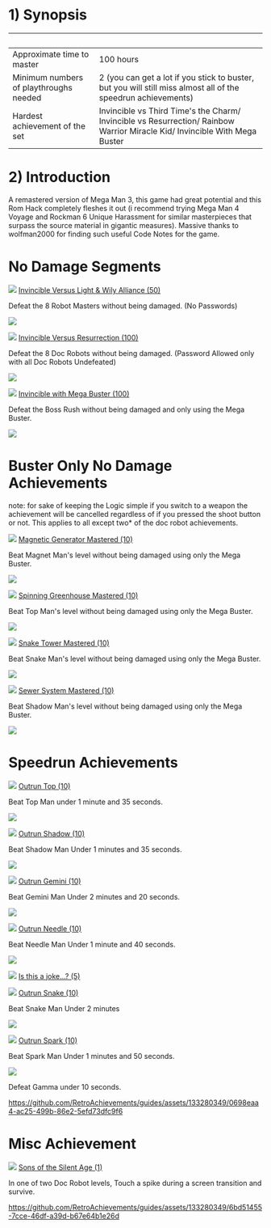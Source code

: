 <html><body>
<!--StartFragment--><h1>1) Synopsis</h1>

  |  
-- | --
Approximate time to master | 100 hours
Minimum numbers of playthroughs needed | 2 (you can get a lot if you stick to buster, but you will still miss almost all of the speedrun achievements)
Hardest achievement of the set | Invincible vs Third Time's the Charm/ Invincible vs Resurrection/ Rainbow Warrior Miracle Kid/ Invincible With Mega Buster 

<!--EndFragment-->


<!--StartFragment--><h1>2) Introduction</h1>

A remastered version of Mega Man 3, this game had great potential and this Rom Hack completely fleshes it out (i recommend trying Mega Man 4 Voyage and Rockman 6 Unique Harassment for similar masterpieces that surpass the source material in gigantic measures). 
Massive thanks to wolfman2000 for finding such useful Code Notes for the game.

<!--EndFragment-->

<!--StartFragment--><h1>No Damage Segments</h1>
![](https://media.retroachievements.org/Badge/350189.png) [Invincible Versus Light & Wily Alliance (50)](https://retroachievements.org/achievement/314119)

Defeat the 8 Robot Masters without being damaged. (No Passwords)

[![](https://img.youtube.com/vi/-deTP-frezg/0.jpg)](https://www.youtube.com/watch?v=-deTP-frezg)

![](https://media.retroachievements.org/Badge/350190.png) [Invincible Versus Resurrection (100)](https://retroachievements.org/achievement/314120)

Defeat the 8 Doc Robots without being damaged. (Password Allowed only with all Doc Robots Undefeated)

[![](https://img.youtube.com/vi/ewAMS3q7tsE/0.jpg)](https://www.youtube.com/watch?v=ewAMS3q7tsE)

![](https://media.retroachievements.org/Badge/350192.png) [Invincible with Mega Buster (100)](https://retroachievements.org/achievement/314110)

Defeat the Boss Rush without being damaged and only using the Mega Buster.

[![](https://img.youtube.com/vi/3lPQ1ImfYcE/0.jpg)](https://www.youtube.com/watch?v=3lPQ1ImfYcE)


<!--EndFragment-->


<!--StartFragment--><h1>Buster Only No Damage Achievements</h1>

note: for sake of keeping the Logic simple if you switch to a weapon the achievement will be cancelled regardless of if you pressed the shoot button or not. This applies to all except two* of the doc robot achievements.

![](https://media.retroachievements.org/Badge/343959.png) [Magnetic Generator Mastered (10)](https://retroachievements.org/achievement/314085)

Beat Magnet Man's level without being damaged using only the Mega Buster.

[![](https://img.youtube.com/vi/Xv5aib8in9U/0.jpg)](https://www.youtube.com/watch?v=Xv5aib8in9U)

![](https://media.retroachievements.org/Badge/343962.png) [Spinning Greenhouse Mastered (10)](https://retroachievements.org/achievement/314088)

Beat Top Man's level without being damaged using only the Mega Buster.

[![](https://img.youtube.com/vi/XlDO2EzSGIQ/0.jpg)](https://www.youtube.com/watch?v=XlDO2EzSGIQ)

![](https://media.retroachievements.org/Badge/343963.png) [Snake Tower Mastered (10)](https://retroachievements.org/achievement/314089)

Beat Snake Man's level without being damaged using only the Mega Buster.

[![](https://img.youtube.com/vi/fQzRhWBVNUA/0.jpg)](https://www.youtube.com/watch?v=fQzRhWBVNUA)

![](https://media.retroachievements.org/Badge/343965.png) [Sewer System Mastered (10)](https://retroachievements.org/achievement/314091)

Beat Shadow Man's level without being damaged using only the Mega Buster.

[![](https://img.youtube.com/vi/vC6K7kgFuYc/0.jpg)](https://www.youtube.com/watch?v=vC6K7kgFuYc)

<!--EndFragment-->

<!--StartFragment--><h1>Speedrun Achievements</h1>
![](https://media.retroachievements.org/Badge/347148.png) [Outrun Top (10)](https://retroachievements.org/achievement/314096)

Beat Top Man under 1 minute and 35 seconds.

[![](https://img.youtube.com/vi/LmXGPP6MWt8/0.jpg)](https://www.youtube.com/watch?v=LmXGPP6MWt8)

![](https://media.retroachievements.org/Badge/347151.png) [Outrun Shadow (10)](https://retroachievements.org/achievement/314099)

Beat Shadow Man Under 1 minutes and 35 seconds.

[![](https://img.youtube.com/vi/oYc1w1bEb1o/0.jpg)](https://www.youtube.com/watch?v=oYc1w1bEb1o)

![](https://media.retroachievements.org/Badge/347146.png) [Outrun Gemini (10)](https://retroachievements.org/achievement/314094)

Beat Gemini Man Under 2 minutes and 20 seconds.

[![](https://img.youtube.com/vi/k6bB-mrO1cc/0.jpg)](https://www.youtube.com/watch?v=k6bB-mrO1cc)

![](https://media.retroachievements.org/Badge/347144.png) [Outrun Needle (10)](https://retroachievements.org/achievement/314092)

Beat Needle Man Under 1 minute and 40 seconds.

[![](https://img.youtube.com/vi/Vf9gUv81jKY/0.jpg)](https://www.youtube.com/watch?v=Vf9gUv81jKY)

![](https://media.retroachievements.org/Badge/348495.png) [Is this a joke...? (5)](https://retroachievements.org/achievement/314895)

![](https://media.retroachievements.org/Badge/347149.png) [Outrun Snake (10)](https://retroachievements.org/achievement/314097)

Beat Snake Man Under 2 minutes

[![](https://img.youtube.com/vi/K_L70ful3us/0.jpg)](https://www.youtube.com/watch?v=K_L70ful3us)

![](https://media.retroachievements.org/Badge/347150.png) [Outrun Spark (10)](https://retroachievements.org/achievement/314098)

Beat Spark Man Under 1 minutes and 50 seconds.

[![](https://img.youtube.com/vi/s6UfKSHe9cw/0.jpg)](https://www.youtube.com/watch?v=s6UfKSHe9cw)



Defeat Gamma under 10 seconds.

https://github.com/RetroAchievements/guides/assets/133280349/0698eaa4-ac25-499b-86e2-5efd73dfc9f6
<!--StartFragment--><h1>Misc Achievement</h1>

![](https://media.retroachievements.org/Badge/349435.png) [Sons of the Silent Age (1)](https://retroachievements.org/achievement/315539)

In one of two Doc Robot levels, Touch a spike during a screen transition and survive.

https://github.com/RetroAchievements/guides/assets/133280349/6bd51455-7cce-46df-a39d-b67e64b1e26d

<!--EndFragment-->
</body>
</html>